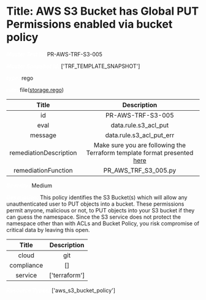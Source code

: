 



# Title: AWS S3 Bucket has Global PUT Permissions enabled via bucket policy


***<font color="white">Master Test Id:</font>*** PR-AWS-TRF-S3-005

***<font color="white">Master Snapshot Id:</font>*** ['TRF_TEMPLATE_SNAPSHOT']

***<font color="white">type:</font>*** rego

***<font color="white">rule:</font>*** file([storage.rego])  
  
  
  
  

|Title|Description|
| :---: | :---: |
|id|PR-AWS-TRF-S3-005|
|eval|data.rule.s3_acl_put|
|message|data.rule.s3_acl_put_err|
|remediationDescription|Make sure you are following the Terraform template format presented <a href='https://registry.terraform.io/providers/hashicorp/aws/latest/docs/resources/s3_bucket_policy' target='_blank'>here</a>|
|remediationFunction|PR_AWS_TRF_S3_005.py|


***<font color="white">Severity:</font>*** Medium

***<font color="white">Description:</font>*** This policy identifies the S3 Bucket(s) which will allow any unauthenticated user to PUT objects into a bucket. These permissions permit anyone, malicious or not, to PUT objects into your S3 bucket if they can guess the namespace. Since the S3 service does not protect the namespace other than with ACLs and Bucket Policy, you risk compromise of critical data by leaving this open.  
  
  

|Title|Description|
| :---: | :---: |
|cloud|git|
|compliance|[]|
|service|['terraform']|


***<font color="white">Resource Types:</font>*** ['aws_s3_bucket_policy']


[storage.rego]: https://github.com/prancer-io/prancer-compliance-test/tree/master/aws/terraform/storage.rego
